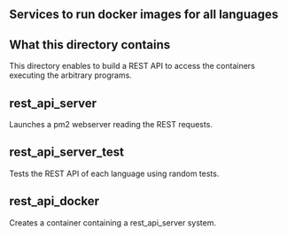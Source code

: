 

## Services to run docker images for all languages

## What this directory contains

This directory enables to build a REST API to access the containers executing the arbitrary programs.

## rest_api_server

Launches a pm2 webserver reading the REST requests. 

## rest_api_server_test

Tests the REST API of each language using random tests.

## rest_api_docker

Creates a container containing a rest_api_server system.

